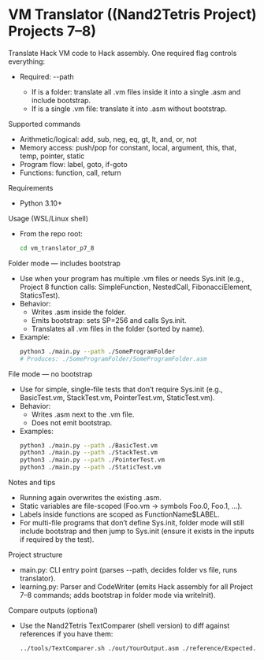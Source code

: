 # VM Translator ((Nand2Tetris Project) Projects 7–8)

Translate Hack VM code to Hack assembly. One required flag controls everything:

- Required: --path <path>
	- If <path> is a folder: translate all .vm files inside it into a single <folder>.asm and include bootstrap.
	- If <path> is a single .vm file: translate it into <file>.asm without bootstrap.

Supported commands
- Arithmetic/logical: add, sub, neg, eq, gt, lt, and, or, not
- Memory access: push/pop for constant, local, argument, this, that, temp, pointer, static
- Program flow: label, goto, if-goto
- Functions: function, call, return

Requirements
- Python 3.10+

Usage (WSL/Linux shell)
- From the repo root:
	```bash
	cd vm_translator_p7_8
	```

Folder mode — includes bootstrap
- Use when your program has multiple .vm files or needs Sys.init (e.g., Project 8 function calls: SimpleFunction, NestedCall, FibonacciElement, StaticsTest).
- Behavior:
	- Writes <folder>.asm inside the folder.
	- Emits bootstrap: sets SP=256 and calls Sys.init.
	- Translates all .vm files in the folder (sorted by name).
- Example:
	```bash
	python3 ./main.py --path ./SomeProgramFolder
	# Produces: ./SomeProgramFolder/SomeProgramFolder.asm
	```

File mode — no bootstrap
- Use for simple, single-file tests that don’t require Sys.init (e.g., BasicTest.vm, StackTest.vm, PointerTest.vm, StaticTest.vm).
- Behavior:
	- Writes <file>.asm next to the .vm file.
	- Does not emit bootstrap.
- Examples:
	```bash
	python3 ./main.py --path ./BasicTest.vm
	python3 ./main.py --path ./StackTest.vm
	python3 ./main.py --path ./PointerTest.vm
	python3 ./main.py --path ./StaticTest.vm
	```

Notes and tips
- Running again overwrites the existing .asm.
- Static variables are file-scoped (Foo.vm -> symbols Foo.0, Foo.1, ...).
- Labels inside functions are scoped as FunctionName$LABEL.
- For multi-file programs that don’t define Sys.init, folder mode will still include bootstrap and then jump to Sys.init (ensure it exists in the inputs if required by the test).

Project structure
- main.py: CLI entry point (parses --path, decides folder vs file, runs translator).
- learning.py: Parser and CodeWriter (emits Hack assembly for all Project 7–8 commands; adds bootstrap in folder mode via writeInit).

Compare outputs (optional)
- Use the Nand2Tetris TextComparer (shell version) to diff against references if you have them:
	```bash
	../tools/TextComparer.sh ./out/YourOutput.asm ./reference/Expected.asm
	```

